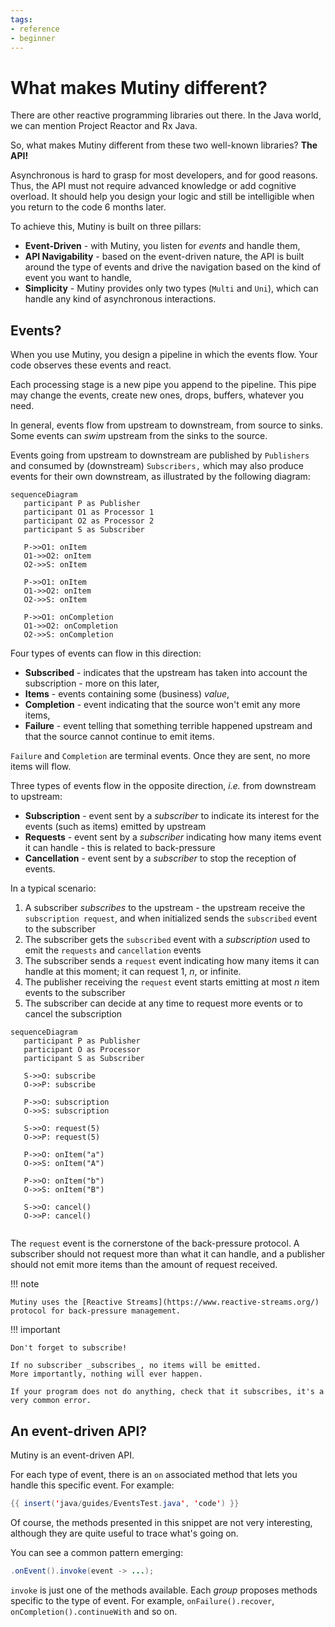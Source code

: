 ```yaml
---
tags:
- reference
- beginner
---
```


# What makes Mutiny different?

There are other reactive programming libraries out there.
In the Java world,  we can mention Project Reactor and Rx Java.

So, what makes Mutiny different from these two well-known libraries?
**The API!**

Asynchronous is hard to grasp for most developers, and for good reasons.
Thus, the API must not require advanced knowledge or add cognitive overload.
It should help you design your logic and still be intelligible when you return to the code 6 months later.

To achieve this, Mutiny is built on three pillars:

- **Event-Driven** - with Mutiny, you listen for _events_ and handle them,
- **API Navigability** - based on the event-driven nature, the API is built around the type of events and drive the navigation based on the kind of event you want to handle,
- **Simplicity** - Mutiny provides only two types (`Multi` and `Uni`), which can handle any kind of asynchronous interactions.

## Events?

When you use Mutiny, you design a pipeline in which the events flow.
Your code observes these events and react.

Each processing stage is a new pipe you append to the pipeline.
This pipe may change the events, create new ones, drops, buffers, whatever you need.

In general, events flow from upstream to downstream, from source to sinks.
Some events can _swim_ upstream from the sinks to the source.

Events going from upstream to downstream are published by `Publishers` and consumed by (downstream) `Subscribers,` which may also produce events for their own downstream, as illustrated by the following diagram:

```mermaid
sequenceDiagram
   participant P as Publisher
   participant O1 as Processor 1 
   participant O2 as Processor 2 
   participant S as Subscriber
   
   P->>O1: onItem
   O1->>O2: onItem
   O2->>S: onItem
   
   P->>O1: onItem
   O1->>O2: onItem
   O2->>S: onItem
   
   P->>O1: onCompletion
   O1->>O2: onCompletion
   O2->>S: onCompletion
```

Four types of events can flow in this direction:

- **Subscribed** - indicates that the upstream has taken into account the subscription - more on this later,
- **Items** - events containing some (business) _value_,
- **Completion** - event indicating that the source won't emit any more items,
- **Failure** - event telling that something terrible happened upstream and that the source cannot continue to emit items.

`Failure` and `Completion` are terminal events.
Once they are sent, no more items will flow.

Three types of events flow in the opposite direction, _i.e._ from downstream to upstream:

- **Subscription** - event sent by a _subscriber_ to indicate its interest for the events (such as items) emitted by upstream
- **Requests** - event sent by a _subscriber_ indicating how many items event it can handle - this is related to back-pressure
- **Cancellation** - event sent by a _subscriber_ to stop the reception of events.

In a typical scenario:

1. A subscriber _subscribes_ to the upstream - the upstream receive the `subscription request`, and when initialized sends the `subscribed` event to the subscriber
2. The subscriber gets the `subscribed` event with a _subscription_ used to emit the `requests` and `cancellation` events
3. The subscriber sends a `request` event indicating how many items it can handle at this moment; it can request 1, _n_, or infinite.
4. The publisher receiving the `request` event starts emitting at most _n_ item events to the subscriber
5. The subscriber can decide at any time to request more events or to cancel the subscription

```mermaid
sequenceDiagram
   participant P as Publisher
   participant O as Processor 
   participant S as Subscriber
   
   S->>O: subscribe
   O->>P: subscribe
   
   P->>O: subscription
   O->>S: subscription
   
   S->>O: request(5)
   O->>P: request(5)
   
   P->>O: onItem("a")
   O->>S: onItem("A")
   
   P->>O: onItem("b")
   O->>S: onItem("B")
   
   S->>O: cancel()
   O->>P: cancel()
   
```

The `request` event is the cornerstone of the back-pressure protocol.
A subscriber should not request more than what it can handle, and a publisher should not emit more items than the amount of request received.

!!! note
    
    Mutiny uses the [Reactive Streams](https://www.reactive-streams.org/) protocol for back-pressure management.

!!! important
    
    Don't forget to subscribe!

    If no subscriber _subscribes_, no items will be emitted.
    More importantly, nothing will ever happen.

    If your program does not do anything, check that it subscribes, it's a very common error.

## An event-driven API?

Mutiny is an event-driven API.

For each type of event, there is an `on` associated method that lets you handle this specific event.
For example:

```java linenums="1"
{{ insert('java/guides/EventsTest.java', 'code') }}
```

Of course, the methods presented in this snippet are not very interesting, although they are quite useful to trace what's going on.

You can see a common pattern emerging:

```java
.onEvent().invoke(event -> ...);
```

`invoke` is just one of the methods available.
Each _group_ proposes methods specific to the type of event. For example, `onFailure().recover`, `onCompletion().continueWith` and so on.
